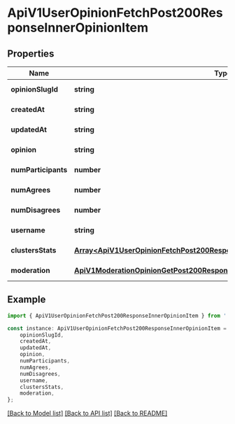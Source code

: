 # ApiV1UserOpinionFetchPost200ResponseInnerOpinionItem


## Properties

Name | Type | Description | Notes
------------ | ------------- | ------------- | -------------
**opinionSlugId** | **string** |  | [default to undefined]
**createdAt** | **string** |  | [default to undefined]
**updatedAt** | **string** |  | [default to undefined]
**opinion** | **string** |  | [default to undefined]
**numParticipants** | **number** |  | [default to undefined]
**numAgrees** | **number** |  | [default to undefined]
**numDisagrees** | **number** |  | [default to undefined]
**username** | **string** |  | [default to undefined]
**clustersStats** | [**Array&lt;ApiV1UserOpinionFetchPost200ResponseInnerOpinionItemClustersStatsInner&gt;**](ApiV1UserOpinionFetchPost200ResponseInnerOpinionItemClustersStatsInner.md) |  | [default to undefined]
**moderation** | [**ApiV1ModerationOpinionGetPost200Response**](ApiV1ModerationOpinionGetPost200Response.md) |  | [default to undefined]

## Example

```typescript
import { ApiV1UserOpinionFetchPost200ResponseInnerOpinionItem } from './api';

const instance: ApiV1UserOpinionFetchPost200ResponseInnerOpinionItem = {
    opinionSlugId,
    createdAt,
    updatedAt,
    opinion,
    numParticipants,
    numAgrees,
    numDisagrees,
    username,
    clustersStats,
    moderation,
};
```

[[Back to Model list]](../README.md#documentation-for-models) [[Back to API list]](../README.md#documentation-for-api-endpoints) [[Back to README]](../README.md)
